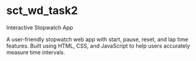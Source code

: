 # sct_wd_task2

Interactive Stopwatch App


A user-friendly stopwatch web app with start, pause, reset, and lap time features. Built using HTML, CSS, and JavaScript to help users accurately measure time intervals.

